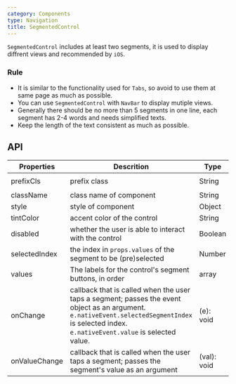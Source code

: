 ```yaml
---
category: Components
type: Navigation
title: SegmentedControl
---
```


`SegmentedControl` includes at least two segments, it is used to display diffrent views and recommended by `iOS`.

### Rule
- It is similar to the functionality used for `Tabs`, so avoid to use them at same page as much as possible.
- You can use `SegmentedControl` with `NavBar` to display mutiple views.
- Generally there should be no more than 5 segments in one line, each segment has 2-4 words and needs simplified texts.
- Keep the length of the text consistent as much as possible.

## API

Properties | Descrition | Type | Default
-----------|------------|------|--------
| prefixCls  | prefix class        | String |  `am-segment`  |
| className | class name of component        | String |    |
| style | style of component        | Object | `{}`   |
| tintColor  | accent color of the control       | String |  `#2DB7F5`  |
| disabled  | whether the user is able to interact with the control  | Boolean |  false  |
| selectedIndex  | the index in `props.values` of the segment to be (pre)selected | Number |  0  |
| values  | The labels for the control's segment buttons, in order  | array |  []  |
| onChange    |  callback that is called when the user taps a segment; passes the event object as an argument. `e.nativeEvent.selectedSegmentIndex` is selected index. `e.nativeEvent.value` is selected value. | (e): void |  function(){}  |
| onValueChange    |  callback that is called when the user taps a segment; passes the segment's value as an argument | (val): void |  function(){}  |
